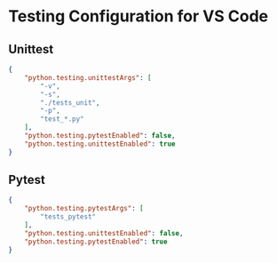 # Testing Configuration for VS Code

## Unittest

```json
{
    "python.testing.unittestArgs": [
        "-v",
        "-s",
        "./tests_unit",
        "-p",
        "test_*.py"
    ],
    "python.testing.pytestEnabled": false,
    "python.testing.unittestEnabled": true
}
```

## Pytest

```json
{
    "python.testing.pytestArgs": [
        "tests_pytest"
    ],
    "python.testing.unittestEnabled": false,
    "python.testing.pytestEnabled": true
}
```
